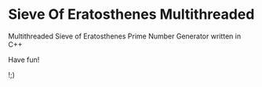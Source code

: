 # Sieve Of Eratosthenes Multithreaded
Multithreaded Sieve of Eratosthenes Prime Number Generator written in C++

Have fun!

!;)


